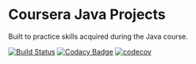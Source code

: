 
# Coursera Java Projects
Built to practice skills acquired during the Java course.

[![Build Status](https://travis-ci.com/kalsmic/CourseraJavaProjects.svg?branch=master)](https://travis-ci.com/kalsmic/CourseraJavaProjects)
[![Codacy Badge](https://app.codacy.com/project/badge/Grade/3462b42dab794740aca36af1f10a97d1)](https://www.codacy.com/gh/kalsmic/CourseraJavaProjects/dashboard?utm_source=github.com&amp;utm_medium=referral&amp;utm_content=kalsmic/CourseraJavaProjects&amp;utm_campaign=Badge_Grade)
[![codecov](https://codecov.io/gh/kalsmic/CourseraJavaProjects/branch/master/graph/badge.svg?token=HhIOxh4WoD)](https://codecov.io/gh/kalsmic/CourseraJavaProjects)